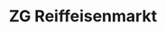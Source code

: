 ---
title: "ZG Reiffeisenmarkt"
url: /schoenau-im-schwarzwald/zg-reiffeisenmarkt/
shop: Allgemein
---